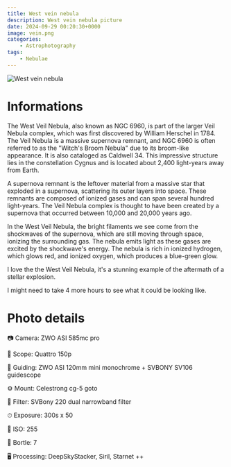 ```yaml
---
title: West vein nebula
description: West vein nebula picture
date: 2024-09-29 00:20:30+0000
image: vein.png
categories:
    - Astrophotography
tags:
    - Nebulae
---
```


![West vein nebula](vein.png)

# Informations

The West Veil Nebula, also known as NGC 6960, is part of the larger Veil Nebula complex, which was first discovered by William Herschel in 1784. The Veil Nebula is a massive supernova remnant, and NGC 6960 is often referred to as the "Witch's Broom Nebula" due to its broom-like appearance. It is also cataloged as Caldwell 34. This impressive structure lies in the constellation Cygnus and is located about 2,400 light-years away from Earth.

A supernova remnant is the leftover material from a massive star that exploded in a supernova, scattering its outer layers into space. These remnants are composed of ionized gases and can span several hundred light-years. The Veil Nebula complex is thought to have been created by a supernova that occurred between 10,000 and 20,000 years ago.

In the West Veil Nebula, the bright filaments we see come from the shockwaves of the supernova, which are still moving through space, ionizing the surrounding gas. The nebula emits light as these gases are excited by the shockwave's energy. The nebula is rich in ionized hydrogen, which glows red, and ionized oxygen, which produces a blue-green glow.

I love the the West Veil Nebula, it's a stunning example of the aftermath of a stellar explosion.

I might need to take 4 more hours to see what it could be looking like.

# Photo details

📷 Camera: ZWO ASI 585mc pro

🔭 Scope: Quattro 150p

🎯 Guiding: ZWO ASI 120mm mini monochrome + SVBONY SV106 guidescope

⚙️ Mount: Celestrong cg-5 goto

🎨 Filter: SVBony 220 dual narrowband filter

⏱ Exposure: 300s x 50

🌌 ISO: 255

🌇 Bortle: 7

🖥 Processing: DeepSkyStacker, Siril, Starnet ++

